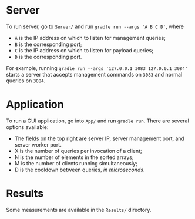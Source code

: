 Server
======

To run server, go to `Server/` and run `gradle run --args 'A B C D'`, where
  * `A` is the IP address on which to listen for management queries;
  * `B` is the corresponding port;
  * `C` is the IP address on which to listen for payload queries;
  * `D` is the corresponding port.

For example, running `gradle run --args '127.0.0.1 3083 127.0.0.1 3084'` starts
a server that accepts management commands on `3083` and normal queries on
`3084`.

Application
===========

To run a GUI application, go into `App/` and run `gradle run`. There are several
options available:

  * The fields on the top right are server IP, server management port, and
    server worker port.
  * X is the number of queries per invocation of a client;
  * N is the number of elements in the sorted arrays;
  * M is the number of clients running simultaneously;
  * D is the cooldown between queries, *in microseconds*.

Results
=======

Some measurements are available in the `Results/` directory.
